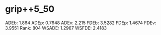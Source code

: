 # grip++5_50

ADEb: 1.864
ADEp: 0.7648
ADEv: 2.215
FDEb: 3.5282
FDEp: 1.4674
FDEv: 3.9551
Rank: 804
WSADE: 1.2967
WSFDE: 2.4183